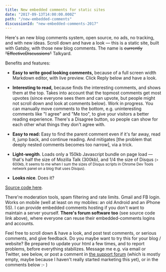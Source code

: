 ```yaml
---
title: New embedded comments for static sites
date: "2017-09-13T14:00:00.000Z"
path: "/new-embedded-comments"
discussionId: "new-embedded-comments-2017"
---
```


Here's an new blog comments system, open source, no ads, no tracking, and with new ideas.
Scroll down and have a look — this is a static site, built with Gatsby, with those new blog comments.
The name is <strike>currently "EffectiveDiscussions"</strike> Talkyard.

Benefits and features:

- **Easy to write good looking comments,** because of a full screen width Markdown editor, with live preview. Click Reply below and have a look.

- **Interesting to read,** because finds the interesting comments, and shows them at the top.
Takes into account that the topmost comments get most upvotes
(since everyone sees them and can upvote, but people might not scroll down and look at comments below).
Work in progress.
You can manually move comments to the bottom, e.g. uninteresting comments like "I agree" and "Me too", to give your visitors a better reading experience.  There's a Disagree button, so people can show for each other what things they don't agree with.

- **Easy to read:**
Easy to find the parent comment even if it's far away, read it, jump back, and continue reading.
And mitigates [the problem that deeply nested comments becomes too narrow], via a trick.

- **Light-wegith**. Loads only a 150kb Javascript bundle on page load
— that's half the size of Mozilla Talk (300kb),
and 1/4 the size of Disqus
<small>(> 600kb, it seems to me when I sum the sizes of Disqus scripts in Chrome Dev Tools network panel on a blog that uses Disqus).</small>
<!-- The disqus page: http://goingconcern.com/accounting-firm-offices-nap-rooms-hoteling/#disqus_thread
 open dev tools, netw panel, reload, search for "disqus" scripts, sum -->

- **Looks nice**. Does it?

[Source code here](https://github.com/debiki/talkyard).

There're moderation tools, spam filtering and rate limits. Gmail and FB login.
Works on mobile (well at least on my mobiles: an old Android and an iPhone 5S).
I can provide embedded comments hosting if you don't want to maintain a server yourself.
**There's forum software too** (see source code link above),
where everyone can reuse their embedded-comments logins and accounts.

Feel free to scroll down & have a look, and post test comments, or serious comments,
and give feedback.
Do you maybe want to try this for your blog / website?
Be prepared to update your html a few times, and to report problems,
before everything stabilizes.
Message me e.g. via email or Twitter, see below, or post a comment in [the support forum](https://www.talkyard.io/forum/latest/support) (which is mostly empty,
maybe because I haven't really started marketing this yet), or in the comments below :- )

<!--
Actually you can try it right now — just insert the following html `<div>` placeholder and `<script>` tag somewhere.

```html
<div className="ed-comments" data-discussion-id="test-001">
  <noscript>Please enable Javascript to view comments.</noscript>
  <p style="marginTop: 25px; opacity: 0.9; fontSize: 96%">
  Comments powered by <a href="https://www.effectivediscussions.org">Effective Discussions</a>.
  </p>
</div>
<script async src="https://embedded-comments-test.ed.community/-/ed-comments.js"></script>
```

Here's a Gatsby component that does this for you, in case you use Gatsby.
But I haven't yet broken it out to its own Node.js package.
-->


